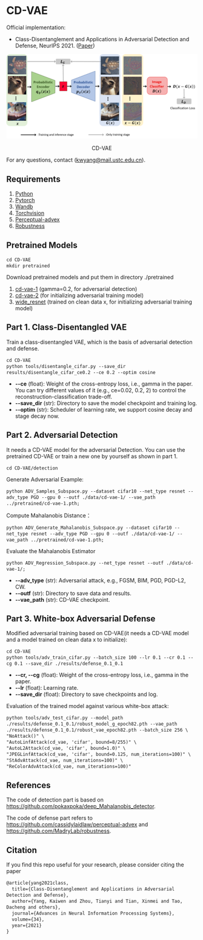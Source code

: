 # CD-VAE

Official implementation:
- Class-Disentanglement and Applications in Adversarial Detection and Defense, NeurIPS 2021. ([Paper](https://openreview.net/pdf?id=jFMzBeLyTc0))

<div align="center">
  <img src="cd_vae.png" width="1000px" />
  <p>CD-VAE</p>
</div>

For any questions, contact (kwyang@mail.ustc.edu.cn).

## Requirements

1. [Python](https://www.python.org/)
2. [Pytorch](https://pytorch.org/)
3. [Wandb](https://wandb.ai/site)
4. [Torchvision](https://pytorch.org/vision/stable/index.html)
5. [Perceptual-advex](https://github.com/cassidylaidlaw/perceptual-advex)
6. [Robustness](https://github.com/MadryLab/robustness)

## Pretrained Models
```
cd CD-VAE
mkdir pretrained
```
Download pretrained models and put them in directory ./pretrained
1. [cd-vae-1](https://drive.google.com/file/d/1I2yuYQGEYRgqd1oQazq6goDbU2nwUvU_/view?usp=sharing) (gamma=0.2, for adversarial detection)
2. [cd-vae-2](https://drive.google.com/file/d/1I2yuYQGEYRgqd1oQazq6goDbU2nwUvU_/view?usp=sharing) (for initializing adversarial training model)
3. [wide_resnet](https://drive.google.com/file/d/1I2yuYQGEYRgqd1oQazq6goDbU2nwUvU_/view?usp=sharing) (trained on clean data x, for initializing adversarial training model)

## Part 1. Class-Disentangled VAE
Train a class-disentangled VAE, which is the basis of adversarial detection and defense.
```
cd CD-VAE
python tools/disentangle_cifar.py --save_dir results/disentangle_cifar_ce0.2 --ce 0.2 --optim cosine
```
* **--ce** (float): Weight of the cross-entropy loss, i.e., gamma in the paper. You can try different values of it (e.g., ce=0.02, 0.2, 2) to control the reconstruction-classification trade-off.
* **--save_dir** (str): Directory to save the model checkpoint and training log.
* **--optim** (str): Scheduler of learning rate, we support cosine decay and stage decay now.

## Part 2. Adversarial Detection
It needs a CD-VAE model for the adversarial Detection. You can use the pretrained CD-VAE or train a new one by yourself as shown in part 1.
```
cd CD-VAE/detection
```
Generate Adversarial Example:
```
python ADV_Samples_Subspace.py --dataset cifar10 --net_type resnet --adv_type PGD --gpu 0 --outf ./data/cd-vae-1/ --vae_path ../pretrained/cd-vae-1.pth;
```
Compute Mahalanobis Distance：
```
python ADV_Generate_Mahalanobis_Subspace.py --dataset cifar10 --net_type resnet --adv_type PGD --gpu 0 --outf ./data/cd-vae-1/ --vae_path ../pretrained/cd-vae-1.pth;
```
Evaluate the Mahalanobis Estimator
```
python ADV_Regression_Subspace.py --net_type resnet --outf ./data/cd-vae-1/;
```
* **--adv_type** (str): Adversarial attack, e.g., FGSM, BIM, PGD, PGD-L2, CW. 
* **--outf** (str): Directory to save data and results.
* **--vae_path** (str): CD-VAE checkpoint.

## Part 3. White-box Adversarial Defense
Modified adversarial training based on CD-VAE(it needs a CD-VAE model and a model trained on clean data x to initialize):
```
cd CD-VAE
python tools/adv_train_cifar.py --batch_size 100 --lr 0.1 --cr 0.1 --cg 0.1 --save_dir ./results/defense_0.1_0.1
```
* **--cr, --cg** (float): Weight of the cross-entropy loss, i.e., gamma in the paper.
* **--lr** (float): Learning rate.
* **--save_dir** (float): Directory to save checkpoints and log.

Evaluation of the trained model against various white-box attack:
```
python tools/adv_test_cifar.py --model_path ./results/defense_0.1_0.1/robust_model_g_epoch82.pth --vae_path ./results/defense_0.1_0.1/robust_vae_epoch82.pth --batch_size 256 \
"NoAttack()" \
"AutoLinfAttack(cd_vae, 'cifar', bound=8/255)" \
"AutoL2Attack(cd_vae, 'cifar', bound=1.0)" \
"JPEGLinfAttack(cd_vae, 'cifar', bound=0.125, num_iterations=100)" \
"StAdvAttack(cd_vae, num_iterations=100)" \
"ReColorAdvAttack(cd_vae, num_iterations=100)"
```

## References
The code of detection part is based on https://github.com/pokaxpoka/deep_Mahalanobis_detector.

The code of defense part refers to https://github.com/cassidylaidlaw/perceptual-advex and https://github.com/MadryLab/robustness.

## Citation

If you find this repo useful for your research, please consider citing the paper
```
@article{yang2021class,
  title={Class-Disentanglement and Applications in Adversarial Detection and Defense},
  author={Yang, Kaiwen and Zhou, Tianyi and Tian, Xinmei and Tao, Dacheng and others},
  journal={Advances in Neural Information Processing Systems},
  volume={34},
  year={2021}
}
```
